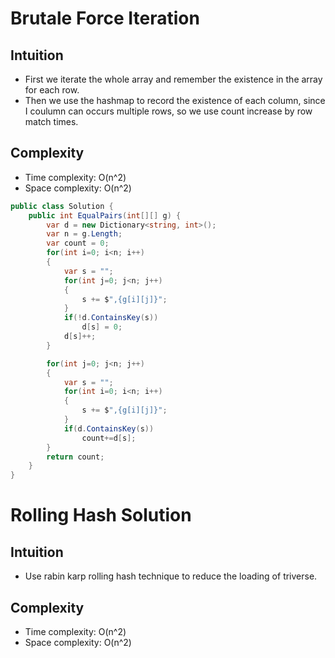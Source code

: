 # Brutale Force Iteration

## Intuition

- First we iterate the whole array and remember the existence in the array for each row.
- Then we use the hashmap to record the existence of each column, since I coulumn can occurs multiple rows, so we use count increase by row match times.

## Complexity

- Time complexity: O(n^2)
- Space complexity: O(n^2)

```csharp
public class Solution {
    public int EqualPairs(int[][] g) {
        var d = new Dictionary<string, int>();
        var n = g.Length;
        var count = 0;
        for(int i=0; i<n; i++)
        {
            var s = "";
            for(int j=0; j<n; j++)
            {
                s += $",{g[i][j]}";
            }
            if(!d.ContainsKey(s))
                d[s] = 0;
            d[s]++;
        }

        for(int j=0; j<n; j++)
        {
            var s = "";
            for(int i=0; i<n; i++)
            {
                s += $",{g[i][j]}";
            }
            if(d.ContainsKey(s))
                count+=d[s];
        }
        return count;
    }
}
```

# Rolling Hash Solution

## Intuition

- Use rabin karp rolling hash technique to reduce the loading of triverse.

## Complexity

- Time complexity: O(n^2)
- Space complexity: O(n^2)
